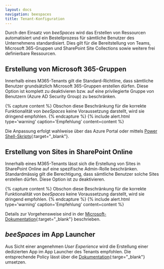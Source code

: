 ```yaml
---
layout: docs
navigation: beespaces
title: Tenant-Konfiguration
---
```


Durch den Einsatz von *beeSpaces* wird das Erstellen von Ressourcen automatisiert und ein Bestellprozess für sämtliche Benutzer des Unternehmens standardisiert. Dies gilt für die Bereitstellung von Teams, Microsoft 365-Gruppen und SharePoint Site Collections sowie weitere frei definierbare Ressourcen.

## Erstellung von Microsoft 365-Gruppen
Innerhalb eines M365-Tenants gilt die Standard-Richtline, dass sämtliche Benutzer grundsätzlich Microsoft 365-Gruppen erstellen dürfen. Diese Option ist komplett zu deaktivieren bzw. auf eine privilegierte Gruppe von Benutzern (Azure AD Security Group) zu beschränken.

{% capture content %}
Obschon diese Beschränkung für die korrekte Funktionalität von *beeSpaces* keine Voraussetzung darstellt, wird sie dringend empfohlen.
{% endcapture %}
{% include alert.html type='warning' caption='Empfehlung' content=content %}

Die Anpassung erfolgt wahlweise über das Azure Portal oder mittels [Power Shell-Skripts](https://learn.microsoft.com/en-us/microsoft-365/solutions/manage-creation-of-groups?view=o365-worldwide){:target="_blank"}.


## Erstellung von Sites in SharePoint Online
Innerhalb eines M365-Tenants lässt sich die Erstellung von Sites in SharePoint Online auf eine spezifische Admin-Rolle beschränken. Standardmässig gilt die Berechtigung, dass sämtliche Benutzer solche Sites erstellen dürfen. Diese Option ist zu deaktivieren.

{% capture content %}
Obschon diese Beschränkung für die korrekte Funktionalität von *beeSpaces* keine Voraussetzung darstellt, wird sie dringend empfohlen.
{% endcapture %}
{% include alert.html type='warning' caption='Empfehlung' content=content %}

Details zur Vorgehensweise sind in der [Microsoft-Dokumentation](https://learn.microsoft.com/en-us/sharepoint/manage-site-creation){:target="_blank"} beschrieben.


## *beeSpaces* im App Launcher
Aus Sicht einer angenehmen *User Experience* wird die Erstellung einer dedizierten App im App Launcher des Tenants empfohlen. Die entsprechende Policy lässt über die [Dokumentation](https://learn.microsoft.com/de-DE/microsoft-365/admin/manage/customize-the-app-launcher?WT.mc_id=365AdminCSH_inproduct&view=o365-worldwide){:targe="_blank"} umsetzen.